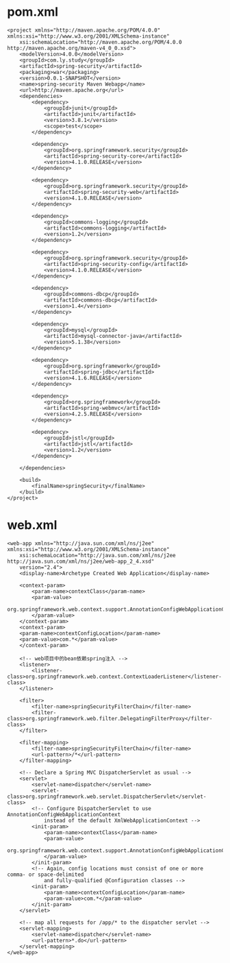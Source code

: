 # pom.xml
	<project xmlns="http://maven.apache.org/POM/4.0.0" xmlns:xsi="http://www.w3.org/2001/XMLSchema-instance"
		xsi:schemaLocation="http://maven.apache.org/POM/4.0.0 http://maven.apache.org/maven-v4_0_0.xsd">
		<modelVersion>4.0.0</modelVersion>
		<groupId>com.ly.study</groupId>
		<artifactId>spring-security</artifactId>
		<packaging>war</packaging>
		<version>0.0.1-SNAPSHOT</version>
		<name>spring-security Maven Webapp</name>
		<url>http://maven.apache.org</url>
		<dependencies>
			<dependency>
				<groupId>junit</groupId>
				<artifactId>junit</artifactId>
				<version>3.8.1</version>
				<scope>test</scope>
			</dependency>
	
			<dependency>
				<groupId>org.springframework.security</groupId>
				<artifactId>spring-security-core</artifactId>
				<version>4.1.0.RELEASE</version>
			</dependency>
	
			<dependency>
				<groupId>org.springframework.security</groupId>
				<artifactId>spring-security-web</artifactId>
				<version>4.1.0.RELEASE</version>
			</dependency>
	
			<dependency>
				<groupId>commons-logging</groupId>
				<artifactId>commons-logging</artifactId>
				<version>1.2</version>
			</dependency>
	
			<dependency>
				<groupId>org.springframework.security</groupId>
				<artifactId>spring-security-config</artifactId>
				<version>4.1.0.RELEASE</version>
			</dependency>
	
			<dependency>
				<groupId>commons-dbcp</groupId>
				<artifactId>commons-dbcp</artifactId>
				<version>1.4</version>
			</dependency>
	
			<dependency>
				<groupId>mysql</groupId>
				<artifactId>mysql-connector-java</artifactId>
				<version>5.1.38</version>
			</dependency>
	
			<dependency>
				<groupId>org.springframework</groupId>
				<artifactId>spring-jdbc</artifactId>
				<version>4.1.6.RELEASE</version>
			</dependency>
	
			<dependency>
				<groupId>org.springframework</groupId>
				<artifactId>spring-webmvc</artifactId>
				<version>4.2.5.RELEASE</version>
			</dependency>
	
			<dependency>
				<groupId>jstl</groupId>
				<artifactId>jstl</artifactId>
				<version>1.2</version>
			</dependency>
	
		</dependencies>
	
		<build>
			<finalName>springSecurity</finalName>
		</build>
	</project>

# web.xml
	<web-app xmlns="http://java.sun.com/xml/ns/j2ee" xmlns:xsi="http://www.w3.org/2001/XMLSchema-instance"
		xsi:schemaLocation="http://java.sun.com/xml/ns/j2ee http://java.sun.com/xml/ns/j2ee/web-app_2_4.xsd"
		version="2.4">
		<display-name>Archetype Created Web Application</display-name>
	
	    <context-param>
	        <param-name>contextClass</param-name>
	        <param-value>
	            org.springframework.web.context.support.AnnotationConfigWebApplicationContext
	        </param-value>
	    </context-param>
	    <context-param>
		<param-name>contextConfigLocation</param-name>
		<param-value>com.*</param-value>
	    </context-param>
		
		<!-- web项目中的bean依赖spring注入 -->
		<listener>
			<listener-class>org.springframework.web.context.ContextLoaderListener</listener-class>
		</listener>
		
		<filter>
			<filter-name>springSecurityFilterChain</filter-name>
			<filter-class>org.springframework.web.filter.DelegatingFilterProxy</filter-class>
		</filter>
	
		<filter-mapping>
			<filter-name>springSecurityFilterChain</filter-name>
			<url-pattern>/*</url-pattern>
		</filter-mapping>
		
		<!-- Declare a Spring MVC DispatcherServlet as usual -->
	    <servlet>
	        <servlet-name>dispatcher</servlet-name>
	        <servlet-class>org.springframework.web.servlet.DispatcherServlet</servlet-class>
	        <!-- Configure DispatcherServlet to use AnnotationConfigWebApplicationContext
	            instead of the default XmlWebApplicationContext -->
	        <init-param>
	            <param-name>contextClass</param-name>
	            <param-value>
	                org.springframework.web.context.support.AnnotationConfigWebApplicationContext
	            </param-value>
	        </init-param>
	        <!-- Again, config locations must consist of one or more comma- or space-delimited
	            and fully-qualified @Configuration classes -->
	        <init-param>
	            <param-name>contextConfigLocation</param-name>
	            <param-value>com.*</param-value>
	        </init-param>
	    </servlet>
	
	    <!-- map all requests for /app/* to the dispatcher servlet -->
	    <servlet-mapping>
	        <servlet-name>dispatcher</servlet-name>
	        <url-pattern>*.do</url-pattern>
	    </servlet-mapping>
	</web-app>
